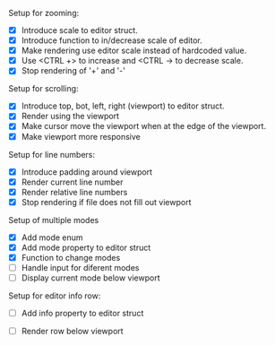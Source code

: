 Setup for zooming:

  - [x] Introduce scale to editor struct.
  - [x] Introduce function to in/decrease scale of editor.
  - [x] Make rendering use editor scale instead of hardcoded value.
  - [x] Use <CTRL +> to increase and <CTRL -> to decrease scale.
  - [x] Stop rendering of '+' and '-'

Setup for scrolling:

  - [x] Introduce top, bot, left, right (viewport) to editor struct.
  - [x] Render using the viewport
  - [x] Make cursor move the viewport when at the edge of the viewport.
  - [x] Make viewport more responsive

Setup for line numbers:

  - [x] Introduce padding around viewport
  - [x] Render current line number
  - [x] Render relative line numbers
  - [x] Stop rendering if file does not fill out viewport

Setup of multiple modes

  - [x] Add mode enum
  - [x] Add mode property to editor struct
  - [x] Function to change modes
  - [ ] Handle input for diferent modes
  - [ ] Display current mode below viewport

Setup for editor info row:

  - [ ] Add info property to editor struct
  - [ ] Render row below viewport



